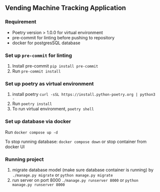 ## Vending Machine Tracking Application

### Requirement
<ul>
    <li>Poetry version > 1.0.0 for virtual environment</li>
    <li>pre-commit for linting before pushing to repository</li>
    <li>docker for postgresSQL database</li>
</ul>

### Set up `pre-commit` for linting
1. Install pre-commit ``pip install pre-commit``
2. Run ``pre-commit install``

### Set up poetry as virtual environment
1. install poetry
``curl -sSL https://install.python-poetry.org | python3 -``
2. Run ``poetry install``
3. To run virtual environment, ``poetry shell``

### Set up database via docker
Run ``docker compose up -d``

To stop running database: ``docker compose down`` or stop container from docker UI

### Running project
1. migrate database model (make sure database container is running) by ``./manage.py migrate`` or `python manage.py migrate`
2. run server on port 8000
``./manage.py runserver 8000`` or ``python manage.py runserver 8000``
